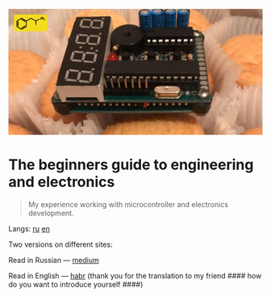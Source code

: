 ![enter image description here](/media/logo.png)

# The beginners guide to engineering and electronics
> My experience working with microcontroller and electronics development.

Langs: [ru](/rureadme.md) [en](/readme.md)

Two versions on different sites:

Read in Russian — [medium](https://prohetamine.medium.com/%D1%8D%D0%BB%D0%B5%D0%BA%D1%82%D1%80%D0%BE%D0%BD%D0%B8%D0%BA%D0%B0-%D0%B2%D1%81%D0%B5%D0%BC-%D0%BD%D0%B0%D1%87%D0%B8%D0%BD%D0%B0%D1%8E%D1%89%D0%B8%D0%BC-3db893a0b9fc)

Read in English — [habr](https://habr) (thank you for the translation to my friend #### how do you want to introduce yourself ####)
